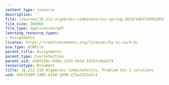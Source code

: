 ```yaml
---
content_type: resource
description: ''
file: /courses/18-212-algebraic-combinatorics-spring-2019/d4bf24992d05b1601899175a3253afc2_MIT18_212S19_pset3_soln.pdf
file_size: 204965
file_type: application/pdf
learning_resource_types:
- Assignments
license: https://creativecommons.org/licenses/by-nc-sa/4.0/
ocw_type: OCWFile
parent_title: Assignments
parent_type: CourseSection
parent_uid: d385350c-649e-1593-6914-33357a9ebb79
resourcetype: Document
title: 18.212 S19 Algebraic Combinatorics, Problem Set 3 solutions
uid: d4bf2499-2d05-b160-1899-175a3253afc2
---
```

